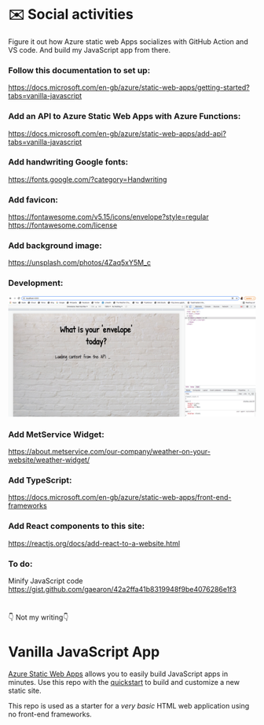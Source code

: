 # :envelope: Social activities

Figure it out how Azure static web Apps socializes with GitHub Action and VS code. And build my JavaScript app from there. 

### Follow this documentation to set up: 
https://docs.microsoft.com/en-gb/azure/static-web-apps/getting-started?tabs=vanilla-javascript 

### Add an API to Azure Static Web Apps with Azure Functions:
https://docs.microsoft.com/en-gb/azure/static-web-apps/add-api?tabs=vanilla-javascript

### Add handwriting Google fonts: 
https://fonts.google.com/?category=Handwriting

### Add favicon: 
https://fontawesome.com/v5.15/icons/envelope?style=regular 
https://fontawesome.com/license

### Add background image: 
https://unsplash.com/photos/4Zaq5xY5M_c

### Development: 
<img src="/src/images/development.png" alt="what is your 'envelope' today" width="750" />

### Add MetService Widget: 
https://about.metservice.com/our-company/weather-on-your-website/weather-widget/

### Add TypeScript:
https://docs.microsoft.com/en-gb/azure/static-web-apps/front-end-frameworks

### Add React components to this site:
https://reactjs.org/docs/add-react-to-a-website.html
### To do:
Minify JavaScript code https://gist.github.com/gaearon/42a2ffa41b8319948f9be4076286e1f3

#
:point_down: Not my writing:point_down:
# Vanilla JavaScript App

[Azure Static Web Apps](https://docs.microsoft.com/azure/static-web-apps/overview) allows you to easily build JavaScript apps in minutes. Use this repo with the [quickstart](https://docs.microsoft.com/azure/static-web-apps/getting-started?tabs=vanilla-javascript) to build and customize a new static site.

This repo is used as a starter for a _very basic_ HTML web application using no front-end frameworks.
